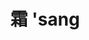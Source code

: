 ---
layout: post
title: 霜 'sang 
tags:
pinyin: 
  - sang #上海话拼音。无需标注阴平，无需因变调留空格。 
  - shuang #汉语拼音。无需标注普通话四声。
keyword: 
---